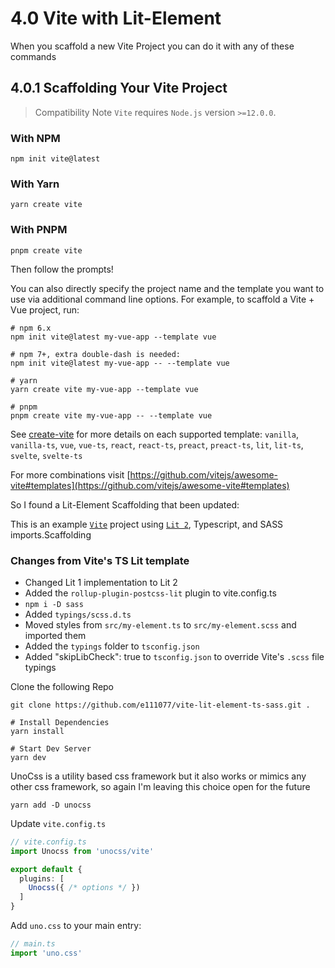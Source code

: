# 4.0 Vite with Lit-Element

When you scaffold a new Vite Project you can do it with any of these commands

## 4.0.1 Scaffolding Your Vite Project

> Compatibility Note
> `Vite` requires `Node.js` version `>=12.0.0`.

### With NPM

```shell
npm init vite@latest
```

### With Yarn

```shell
yarn create vite
```

### With PNPM

```shell
pnpm create vite
```

Then follow the prompts!

You can also directly specify the project name and the template you want to use via additional command line options. For example, to scaffold a Vite + Vue project, run:

```shell
# npm 6.x
npm init vite@latest my-vue-app --template vue

# npm 7+, extra double-dash is needed:
npm init vite@latest my-vue-app -- --template vue

# yarn
yarn create vite my-vue-app --template vue

# pnpm
pnpm create vite my-vue-app -- --template vue
```

See [create-vite](https://github.com/vitejs/vite/tree/main/packages/create-vite) for more details on each supported template: `vanilla`, `vanilla-ts`, `vue`, `vue-ts`, `react`, `react-ts`, `preact`, `preact-ts`, `lit`, `lit-ts`, `svelte`, `svelte-ts`

For more combinations visit [https://github.com/vitejs/awesome-vite#templates](https://github.com/vitejs/awesome-vite#templates)

So I found a Lit-Element Scaffolding that been updated:

This is an example [`Vite`](https://vitejs.dev/) project using [`Lit 2`](https://lit.dev/), Typescript, and SASS imports.Scaffolding

### Changes from Vite's TS Lit template

- Changed Lit 1 implementation to Lit 2
- Added the `rollup-plugin-postcss-lit` plugin to vite.config.ts
- `npm i -D sass`
- Added `typings/scss.d.ts`
- Moved styles from `src/my-element.ts` to `src/my-element.scss` and imported them
- Added the `typings` folder to `tsconfig.json`
- Added "skipLibCheck": true to `tsconfig.json` to override Vite's `.scss` file typings

Clone the following Repo

```shell
git clone https://github.com/e111077/vite-lit-element-ts-sass.git .

# Install Dependencies
yarn install

# Start Dev Server
yarn dev
```

UnoCss is a utility based css framework but it also works or mimics any other css framework, so again I'm leaving this choice open for the future

```shell
yarn add -D unocss
```

Update `vite.config.ts`

```ts
// vite.config.ts
import Unocss from 'unocss/vite'

export default {
  plugins: [
    Unocss({ /* options */ })
  ]
}
```

Add `uno.css` to your main entry:

```ts
// main.ts
import 'uno.css'
```
